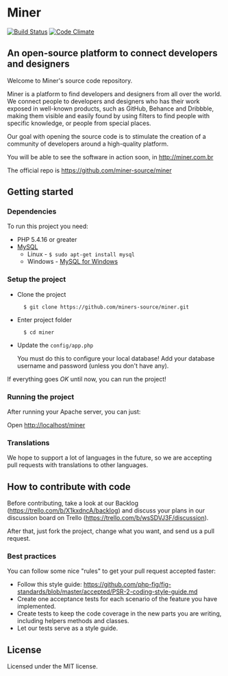 # Miner
[![Build Status](https://travis-ci.org/miners-source/miner.svg?branch=master)](https://travis-ci.org/miners-source/miner)
[![Code Climate](https://codeclimate.com/github/miners-source/miner/badges/gpa.svg)](https://codeclimate.com/github/miners-source/miner)

## An open-source platform to connect developers and designers 

Welcome to Miner's source code repository.

Miner is a platform to find developers and designers from all over the world. We connect people to developers and designers who has their work exposed in well-known products, such as GitHub, Behance and Dribbble, making them visible and easily found by using filters to find people with specific knowledge, or people from special places.

Our goal with opening the source code is to stimulate the creation of a community of developers around a high-quality  platform.

You will be able to see the software in action soon, in http://miner.com.br

The official repo is https://github.com/miner-source/miner

## Getting started

### Dependencies

To run this project you need:

* PHP 5.4.16 or greater
* [MySQL](http://www.mysql.com/)
  * Linux - `$ sudo apt-get install mysql`
  * Windows - [MySQL for Windows](http://dev.mysql.com/downloads/windows/)
  
### Setup the project

* Clone the project

        $ git clone https://github.com/miners-source/miner.git

* Enter project folder

        $ cd miner

* Update the `config/app.php`


    You must do this to configure your local database!
    Add your database username and password (unless you don't have any).

If everything goes *OK* until now, you can run the project!

### Running the project

After running your Apache server, you can just:

Open [http://localhost/miner](http://localhost/miner)

### Translations

We hope to support a lot of languages in the future, so we are accepting pull requests with translations to other languages.

## How to contribute with code

Before contributing, take a look at our Backlog (https://trello.com/b/X1kxdncA/backlog) and discuss your plans in our discussion board on Trello (https://trello.com/b/wsSDVJ3F/discussion).

After that, just fork the project, change what you want, and send us a pull request.

### Best practices
You can follow some nice "rules" to get your pull request accepted faster:

* Follow this style guide: https://github.com/php-fig/fig-standards/blob/master/accepted/PSR-2-coding-style-guide.md
* Create one acceptance tests for each scenario of the feature you have implemented.
* Create tests to keep the code coverage in the new parts you are writing, including helpers methods and classes.
* Let our tests serve as a style guide.

## License

Licensed under the MIT license.
